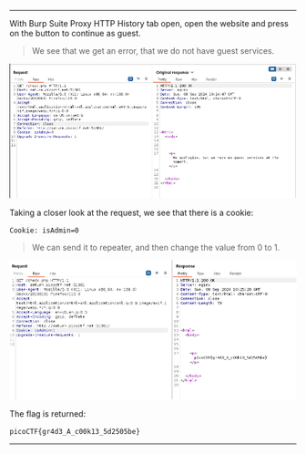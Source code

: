
---

With Burp Suite Proxy HTTP History tab open, open the website and press on the button to continue as guest.

> We see that we get an error, that we do not have guest services.

![](./screenshots/guest-1.png)

Taking a closer look at the request, we see that there is a cookie:
```text
Cookie: isAdmin=0
```

> We can send it to repeater, and then change the value from 0 to 1.

![](./screenshots/guest-2.png)

The flag is returned:

```text
picoCTF{gr4d3_A_c00k13_5d2505be}
```

---
